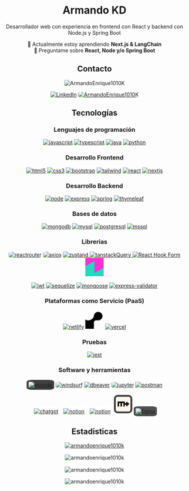 <h1 align="center">Armando KD</h1>

<p align="center">Desarrollador web con experiencia en frontend con React y backend con Node.js y Spring Boot</p>

<p align="center">
<span>🌱 Actualmente estoy aprendiendo <strong>Next.js & LangChain</strong></span>
<br>
<span>💬 Preguntame sobre <strong>React, Node y/o Spring Boot</strong></span>
</p>

<h2 align="center">Contacto</h2>

  <p align="center"> <img src="https://komarev.com/ghpvc/?username=ArmandoEnrique1010K&label=Profile views&color=0e75b6&style=for-the-badge&color=blue&label=Observadores" alt="ArmandoEnrique1010K" /> </p>
  <p align="center">
    <a href="https://www.linkedin.com/in/armando-enrique-kaneko-diaz-49617b294" target="_blank" rel="noreferrer"><img src="https://cdn.jsdelivr.net/gh/devicons/devicon@latest/icons/linkedin/linkedin-original.svg" alt="LinkedIn" width="50" height="50"/></a>
    <a href="https://github.com/ArmandoEnrique1010K" target="_blank" rel="noreferrer"><img src="https://cdn.jsdelivr.net/gh/devicons/devicon@latest/icons/github/github-original.svg" alt="ArmandoEnrique1010K" style="background-color: #fff; border-radius: 20%;"  width="50" height="50"/></a>
  </p>
<h2 align="center">Tecnologías</h2>

<h3 align="center">Lenguajes de programación</h3>
<p align="center">
  <a href="https://developer.mozilla.org/en-US/docs/Web/JavaScript" target="_blank" rel="noreferrer"><img src="https://cdn.jsdelivr.net/gh/devicons/devicon@latest/icons/javascript/javascript-original.svg" alt="javascript" width="50" height="50"/></a>
  <a href="https://www.typescriptlang.org/docs/" target="_blank" rel="noreferrer"><img src="https://cdn.jsdelivr.net/gh/devicons/devicon@latest/icons/typescript/typescript-original.svg" alt="typescript" width="50" height="50"/></a>
  <a href="https://docs.oracle.com/en/java/javase/24/docs/api/index.html" target="_blank" rel="noreferrer"><img src="https://cdn.jsdelivr.net/gh/devicons/devicon@latest/icons/java/java-original.svg" alt="java" width="50" height="50"/></a>
  <a href="https://docs.python.org/3/" target="_blank" rel="noreferrer"><img src="https://cdn.jsdelivr.net/gh/devicons/devicon@latest/icons/python/python-original.svg" alt="python" width="50" height="50"/></a>
</p>

<h3 align="center">Desarrollo Frontend</h3>
<p align="center">
  <a href="https://developer.mozilla.org/en-US/docs/Web/HTML" target="_blank" rel="noreferrer"><img src="https://cdn.jsdelivr.net/gh/devicons/devicon@latest/icons/html5/html5-original.svg" alt="html5" width="50" height="50"/></a> 
  <a href="https://developer.mozilla.org/en-US/docs/Web/CSS" target="_blank" rel="noreferrer"><img src="https://cdn.jsdelivr.net/gh/devicons/devicon@latest/icons/css3/css3-original.svg" alt="css3" width="50" height="50"/></a>
  <a href="https://getbootstrap.com" target="_blank" rel="noreferrer"><img src="https://cdn.jsdelivr.net/gh/devicons/devicon@latest/icons/bootstrap/bootstrap-original.svg" alt="bootstrap" width="50" height="50"/></a>
  <a href="https://tailwindcss.com/" target="_blank" rel="noreferrer"><img src="https://cdn.jsdelivr.net/gh/devicons/devicon@latest/icons/tailwindcss/tailwindcss-original.svg" alt="tailwind" width="50" height="50"/></a>
  <a href="https://reactjs.org/" target="_blank" rel="noreferrer"><img src="https://cdn.jsdelivr.net/gh/devicons/devicon@latest/icons/react/react-original.svg" alt="react" width="50" height="50"/></a>
  <a href="https://nextjs.org/docs" target="_blank" rel="noreferrer"><img src="https://cdn.jsdelivr.net/gh/devicons/devicon@latest/icons/nextjs/nextjs-original.svg" alt="nextjs" width="50" height="50"/></a>
</p>

<h3 align="center">Desarrollo Backend</h3>
<p align="center">
  <a href="https://nodejs.org/" target="_blank" rel="noreferrer"><img src="https://cdn.jsdelivr.net/gh/devicons/devicon@latest/icons/nodejs/nodejs-original.svg" alt="node" width="50" height="50"/></a> 
  <a href="https://expressjs.com/" target="_blank" rel="noreferrer"><img src="https://cdn.jsdelivr.net/gh/devicons/devicon@latest/icons/express/express-original.svg" style="background-color: #fff;" alt="express" width="50" height="50"/></a>
  <a href="https://spring.io/projects" target="_blank" rel="noreferrer"><img src="https://www.vectorlogo.zone/logos/springio/springio-icon.svg" alt="spring" width="50" height="50"/></a>
  <a href="https://www.thymeleaf.org/" target="_blank" rel="noreferrer"><img src="https://cdn.jsdelivr.net/gh/devicons/devicon@latest/icons/thymeleaf/thymeleaf-original.svg" alt="thymeleaf" width="50" height="50"/></a>
</p>

<h3 align="center">Bases de datos</h3>
<p align="center">
  <a href="https://www.mongodb.com/docs/" target="_blank" rel="noreferrer"><img src="https://cdn.jsdelivr.net/gh/devicons/devicon@latest/icons/mongodb/mongodb-original.svg" alt="mongodb" width="50" height="50"/></a> 
  <a href="https://www.mysql.com/" target="_blank" rel="noreferrer"><img src="https://cdn.jsdelivr.net/gh/devicons/devicon@latest/icons/mysql/mysql-original.svg" alt="mysql" width="50" height="50"/></a> 
  <a href="https://www.postgresql.org" target="_blank" rel="noreferrer"><img src="https://cdn.jsdelivr.net/gh/devicons/devicon@latest/icons/postgresql/postgresql-original.svg" alt="postgresql" width="50" height="50"/></a> 
  <a href="https://www.microsoft.com/en-us/sql-server" target="_blank" rel="noreferrer"><img src="https://cdn.jsdelivr.net/gh/devicons/devicon@latest/icons/microsoftsqlserver/microsoftsqlserver-original.svg" alt="mssql" width="50" height="50"/></a> 
</p>

<h3 align="center">Librerias</h3>
<p align="center">
  <a href="https://reactrouter.com/home" target="_blank" rel="noreferrer"><img src="https://cdn.jsdelivr.net/gh/devicons/devicon@latest/icons/reactrouter/reactrouter-original.svg" alt="reactrouter" width="50" height="50" style="background-color: #fff; border-radius: 20%;"/></a>
  <a href="https://axios-http.com/docs/intro" target="_blank" rel="noreferrer"><img src="https://cdn.jsdelivr.net/gh/devicons/devicon@latest/icons/axios/axios-plain.svg" alt="axios" width="50" height="50" style="background-color: #fff; border-radius: 20%;"/></a>
  <a href="https://zustand.docs.pmnd.rs/getting-started/introduction" target="_blank" rel="noreferrer"><img src="https://cdn.jsdelivr.net/gh/devicons/devicon@latest/icons/zustand/zustand-original.svg" alt="zustand" width="50" height="50"/>
  <a href="https://tanstack.com/query/latest/docs/framework/react/overview" target="_blank" rel="noreferrer"><img src="https://tanstack.com/images/logos/logo-color-100.png" alt="tanstackQuery" width="50" height="50"/>
  <a href="https://react-hook-form.com/get-started" target="_blank" rel="noreferrer"><img src="https://react-hook-form.com/images/logo/react-hook-form-logo-only.png" alt="React Hook Form" width="50" height="50"/>
  <a href="https://tonejs.github.io/" target="_blank" rel="noreferrer"><img src="./assets/tonejs.png" alt="tonejs" width="50" height="50"/></a>
</p>

<p align="center">
  <a href="https://www.jwt.io/" target="_blank" rel="noreferrer"><img src="https://cdn.worldvectorlogo.com/logos/jwt-3.svg" alt="jwt" width="50" height="50"/></a>
  <a href="https://sequelize.org/docs/v6/getting-started/" target="_blank" rel="noreferrer"><img src="https://cdn.jsdelivr.net/gh/devicons/devicon@latest/icons/sequelize/sequelize-original.svg" alt="sequelize" width="50" height="50"/></a>
  <a href="https://mongoosejs.com/docs/guide.html" target="_blank" rel="noreferrer"><img src="https://cdn.jsdelivr.net/gh/devicons/devicon@latest/icons/mongoose/mongoose-original.svg" alt="mongoose" width="50" height="50"/></a>
  <a href="https://express-validator.github.io/docs/" target="_blank" rel="noreferrer"><img src="https://express-validator.github.io/img/logo.svg" alt="express-validator" width="50" height="50"/></a>
</p>

<h3 align=center>Plataformas como Servicio (PaaS)</h3>
<p align="center">
    <a href="https://www.netlify.com/" target="_blank" rel="noreferrer"><img src="https://cdn.jsdelivr.net/gh/devicons/devicon@latest/icons/netlify/netlify-original.svg" alt="netlify" width="50" height="50"/></a>
    <a href="https://render.com/" target="_blank" rel="noreferrer"><img src="./assets/Render.svg" alt="render" width="50" height="50"/></a>
    <a href="https://vercel.com/" target="_blank" rel="noreferrer"><img src="https://cdn.jsdelivr.net/gh/devicons/devicon@latest/icons/vercel/vercel-original.svg" alt="vercel" width="50" height="50" style="background-color: #fff;"/></a>
</p>

<!-- <h3 align=center>Ecosistemas de desarrollo</h3>
<p align="center">
<a href="https://vite.dev/guide/" target="_blank" rel="noreferrer"><img src="https://cdn.jsdelivr.net/gh/devicons/devicon@latest/icons/vitejs/vitejs-original.svg" alt="vite" width="50" height="50" /></a>
<a href="https://docs.npmjs.com/" target="_blank" rel="noreferrer"><img src="https://cdn.jsdelivr.net/gh/devicons/devicon@latest/icons/npm/npm-original.svg" alt="npm" width="50" height="50" /></a>
<a href="https://maven.apache.org/guides/index.html" target="_blank" rel="noreferrer"><img src="https://cdn.jsdelivr.net/gh/devicons/devicon@latest/icons/maven/maven-original.svg" alt="maven" width="50" height="50" />
</a>

</p> -->

<h3 align=center>Pruebas</h3>
<p align="center">
  <a href="https://jestjs.io/docs/getting-started" target="_blank" rel="noreferrer"><img src="https://cdn.jsdelivr.net/gh/devicons/devicon@latest/icons/jest/jest-plain.svg" alt="jest" width="50" height="50"/></a>
  <!-- <a href="https://www.npmjs.com/package/supertest" target="_blank" rel="noreferrer"><img src="./assets/supertest.png" alt="supertest" width="60" height="60"/></a> -->
</p>

<h3 align="center">Software y herramientas</h3>
<p align="center">
  <a href="https://code.visualstudio.com/" target="_blank" rel="noreferrer"><img src="https://upload.wikimedia.org/wikipedia/commons/9/9a/Visual_Studio_Code_1.35_icon.svg" style="background-color: #404040; border-radius: 20%; padding: 5px" alt="vscode" width="40" height="40"/></a>
  <a href="https://windsurf.com/" target="_blank" rel="noreferrer"><img src="https://exafunction.github.io/public/brand/windsurf-black-symbol.svg" style="background-color: #fff; border-radius: 20%" alt="windsurf" width="50" height="50"/></a>
  <a href="https://dbeaver.io/" target="_blank" rel="noreferrer"><img src="https://cdn.jsdelivr.net/gh/devicons/devicon@latest/icons/dbeaver/dbeaver-original.svg" alt="dbeaver" width="50" height="50"/></a>
  <a href="https://jupyter.org/" target="_blank" rel="noreferrer"><img src="https://cdn.jsdelivr.net/gh/devicons/devicon@latest/icons/jupyter/jupyter-original-wordmark.svg" style="background-color: #fff; border-radius: 20%;" alt="jupyter" width="50" height="50"/></a>
  <a href="https://postman.com" target="_blank" rel="noreferrer"><img src="https://cdn.jsdelivr.net/gh/devicons/devicon@latest/icons/postman/postman-original.svg" alt="postman" width="50" height="50"/></a>
</p>
  <p align="center">
  <a href="https://chatgpt.com/" target="_blank" rel="noreferrer"><img src="https://upload.wikimedia.org/wikipedia/commons/e/ef/ChatGPT-Logo.svg" style="background-color: #fff; border-radius: 20%; padding: 5px"  alt="chatgpt" width="40" height="40"/></a>
  <a href="https://www.notion.com/es" target="_blank" rel="noreferrer"><img src="https://upload.wikimedia.org/wikipedia/commons/e/e9/Notion-logo.svg" style="background-color: #fff; border-radius: 20%; padding: 5px" alt="notion" width="40" height="40"/></a>
  <a href="https://notebooklm.google/" target="_blank" rel="noreferrer"><img src="https://uxwing.com/wp-content/themes/uxwing/download/brands-and-social-media/notebooklm-icon.png" style="background-color: #fff; border-radius: 20%; padding: 5px" alt="notion" width="40" height="40"/></a>
  <a href="https://www.marktext.cc/" target="_blank" rel="noreferrer"><img src="https://raw.githubusercontent.com/marktext/marktext/refs/heads/develop/static/logo-small.png"  alt="marktext" style="background-color: #404040; border-radius:20%; padding: 5px" width="40" height="40"/></a>
  <a href="https://www.figma.com/" target="_blank" rel="noreferrer"><img src="https://upload.wikimedia.org/wikipedia/commons/3/33/Figma-logo.svg" alt="figma" width="40" height="40" style="background-color: #505050; border-radius: 20%; padding: 5px" /></a>
</p>

<h2 align="center">Estadisticas</h2>

<!-- <p align="center"> <a href="https://github.com/ryo-ma/github-profile-trophy"><img src="https://github-trophies.vercel.app/?username=armandoenrique1010k&row=3&column=4&margin-w=20&margin-h=20&theme=algolia" alt="armandoenrique1010k" /></a> </p> -->

<p align="center"> <a href="https://github.com/ryo-ma/github-profile-trophy"><img src="https://github-profile-trophy.vercel.app/?username=armandoenrique1010k&title=-Reviews&row=3&column=4&margin-w=20&margin-h=20&theme=algolia" alt="armandoenrique1010k" /></a> </p>

<p align="center"><img align="center" src="https://github-readme-stats.vercel.app/api/top-langs?username=armandoenrique1010k&show_icons=true&locale=es&layout=pie&theme=algolia&langs_count=6&hide=papyrus" alt="armandoenrique1010k" /></p>

<p align="center"><img align="center" src="https://github-readme-stats.vercel.app/api?username=armandoenrique1010k&show_icons=true&locale=es&theme=algolia" alt="armandoenrique1010k"/></p>
<p align="center"><img align="center" src="https://streak-stats.demolab.com/?user=ArmandoEnrique1010K&theme=dark&locale=es&theme=algolia" alt="armandoenrique1010k"/></p>

<!-- <p align="center"><img align="center" src="https://github-readme-stats.vercel.app/api/wakatime?username=armandoenrique1010k" alt="armandoenrique1010k"/></p> -->
